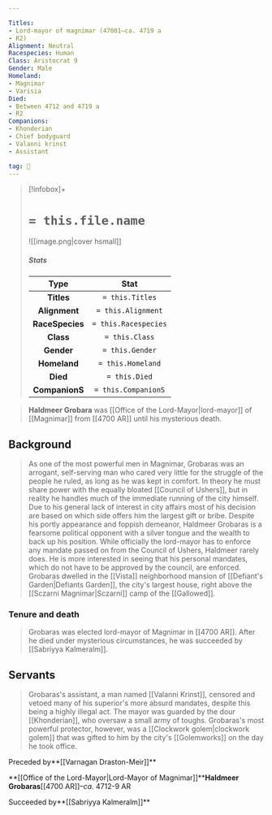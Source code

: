 ```yaml
---

Titles:
- Lord-mayor of magnimar (47001–ca. 4719 a
- R2)
Alignment: Neutral
Racespecies: Human
Class: Aristocrat 9
Gender: Male
Homeland:
- Magnimar
- Varisia
Died:
- Between 4712 and 4719 a
- R2
Companions:
- Khonderian
- Chief bodyguard
- Valanni krinst
- Assistant

tag: 👤️
---
```


> [!infobox]+
> #  `= this.file.name`
> ![[image.png|cover hsmall]]
> ##### Stats
> Type | Stat |
> :---: |:---:|
> **Titles** | `= this.Titles` |
> **Alignment** | `= this.Alignment` |
> **RaceSpecies** | `= this.Racespecies` |
> **Class** | `= this.Class` |
> **Gender** | `= this.Gender` |
> **Homeland** | `= this.Homeland` |
> **Died** | `= this.Died` |
> **CompanionS** | `= this.CompanionS` |



> **Haldmeer Grobara** was [[Office of the Lord-Mayor|lord-mayor]] of [[Magnimar]] from [[4700 AR]] until his mysterious death.



## Background

> As one of the most powerful men in Magnimar, Grobaras was an arrogant, self-serving man who cared very little for the struggle of the people he ruled, as long as he was kept in comfort. In theory he must share power with the equally bloated [[Council of Ushers]], but in reality he handles much of the immediate running of the city himself. Due to his general lack of interest in city affairs most of his decision are based on which side offers him the largest gift or bribe. Despite his portly appearance and foppish demeanor, Haldmeer Grobaras is a fearsome political opponent with a silver tongue and the wealth to back up his position. While officially the lord-mayor has to enforce any mandate passed on from the Council of Ushers, Haldmeer rarely does. He is more interested in seeing that his personal mandates, which do not have to be approved by the council, are enforced.
> Grobaras dwelled in the [[Vista]] neighborhood mansion of [[Defiant's Garden|Defiants Garden]], the city's largest house, right above the [[Sczarni Magnimar|Sczarni]] camp of the [[Gallowed]].


### Tenure and death

> Grobaras was elected lord-mayor of Magnimar in [[4700 AR]]. After he died under mysterious circumstances, he was succeeded by [[Sabriyya Kalmeralm]].


## Servants

> Grobaras's assistant, a man named [[Valanni Krinst]], censored and vetoed many of his superior's more absurd mandates, despite this being a highly illegal act. The mayor was guarded by the dour [[Khonderian]], who oversaw a small army of toughs. Grobaras's most powerful protector, however, was a [[Clockwork golem|clockwork golem]] that was gifted to him by the city's [[Golemworks]] on the day he took office.





Preceded by**[[Varnagan Draston-Meir]]**

**[[Office of the Lord-Mayor|Lord-Mayor of Magnimar]]****Haldmeer Grobaras**[[4700 AR]]–*ca.* 4712-9 AR

Succeeded by**[[Sabriyya Kalmeralm]]**






